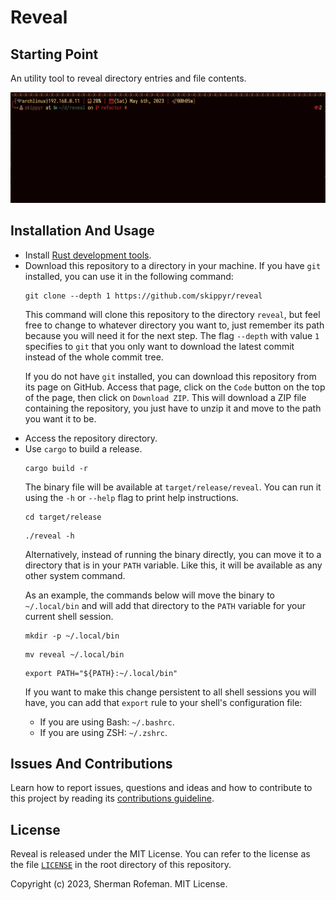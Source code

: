 <h1>Reveal</h1>
	<h2>Starting Point</h2>
		<p>An utility tool to reveal directory entries and file contents.</p>
		<img src="./images/preview.gif"/>
	<h2>Installation And Usage</h2>
		<ul>
			<li>Install <a href="https://www.rust-lang.org/">Rust development tools</a>.</li>
			<li>Download this repository to a directory in your machine. If you have <code>git</code> installed, you can use it in the following command:</li>
			<pre><code>git clone --depth 1 https://github.com/skippyr/reveal</code></pre>
			<p>This command will clone this repository to the directory <code>reveal</code>, but feel free to change to whatever directory you want to, just remember its path because you will need it for the next step. The flag <code>--depth</code> with value <code>1</code> specifies to <code>git</code> that you only want to download the latest commit instead of the whole commit tree.</p>
			<p>If you do not have <code>git</code> installed, you can download this repository from its page on GitHub. Access that page, click on the <code>Code</code> button on the top of the page, then click on <code>Download ZIP</code>. This will download a ZIP file containing the repository, you just have to unzip it and move to the path you want it to be.</p>
			<li>Access the repository directory.</li>
			<li>Use <code>cargo</code> to build a release.</li>
			<pre><code>cargo build -r</code></pre>
			<p>The binary file will be available at <code>target/release/reveal</code>. You can run it using the <code>-h</code> or <code>--help</code> flag to print help instructions.</p>
			<pre><code>cd target/release</code></pre>
			<pre><code>./reveal -h</code></pre>
			<p>Alternatively, instead of running the binary directly, you can move it to a directory that is in your <code>PATH</code> variable. Like this, it will be available as any other system command.</p>
			<p>As an example, the commands below will move the binary to <code>~/.local/bin</code> and will add that directory to the <code>PATH</code> variable for your current shell session.</p>
			<pre><code>mkdir -p ~/.local/bin</code></pre>
			<pre><code>mv reveal ~/.local/bin</code></pre>
			<pre><code>export PATH="${PATH}:~/.local/bin"</code></pre>
			<p>If you want to make this change persistent to all shell sessions you will have, you can add that <code>export</code> rule to your shell's configuration file:</p>
			<ul>
				<li>If you are using Bash: <code>~/.bashrc</code>.</li>
				<li>If you are using ZSH: <code>~/.zshrc</code>.</li>
			</ul>
		</ul>
	<h2>Issues And Contributions</h2>
		<p>Learn how to report issues, questions and ideas and how to contribute to this project by reading its <a href="https://skippyr.github.io/materials/pages/contributions_guideline.html">contributions guideline</a>.</p>
	<h2>License</h2>
		<p>Reveal is released under the MIT License. You can refer to the license as the file <code><a href="https://github.com/skippyr/reveal/blob/main/LICENSE">LICENSE</a></code> in the root directory of this repository.</p>
		<p>Copyright (c) 2023, Sherman Rofeman. MIT License.</p>

